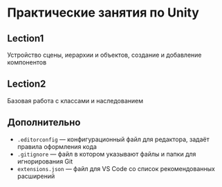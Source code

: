 # Практические занятия по Unity

## Lection1

Устройство сцены, иерархии и объектов, создание и добавление компонентов

## Lection2

Базовая работа с классами и наследованием

## Дополнительно

- `.editorconfig` — конфигурационный файл для редактора, задаёт правила оформления кода
- `.gitignore` — файл в котором указывают файлы и папки для игнорирования Git
- `extensions.json` — файл для VS Code со список рекомендованных расширений